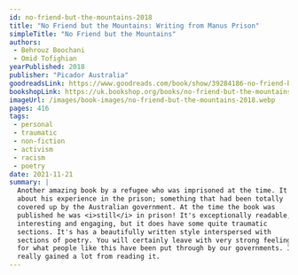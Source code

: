 ```yaml
---
id: no-friend-but-the-mountains-2018
title: "No Friend but the Mountains: Writing from Manus Prison"
simpleTitle: "No Friend but the Mountains"
authors:
 - Behrouz Boochani
 - Omid Tofighian
yearPublished: 2018
publisher: "Picador Australia"
goodreadsLink: https://www.goodreads.com/book/show/39284186-no-friend-but-the-mountains
bookshopLink: https://uk.bookshop.org/books/no-friend-but-the-mountains-the-true-story-of-an-illegally-imprisoned-refugee/9781529028485
imageUrl: /images/book-images/no-friend-but-the-mountains-2018.webp
pages: 416
tags:
 - personal
 - traumatic
 - non-fiction
 - activism
 - racism
 - poetry
date: 2021-11-21
summary: |
  Another amazing book by a refugee who was imprisoned at the time. It is
  about his experience in the prison; something that had been totally
  covered up by the Australian government. At the time the book was
  published he was <i>still</i> in prison! It's exceptionally readable,
  interesting and engaging, but it does have some quite traumatic
  sections. It's has a beautifully written style interspersed with
  sections of poetry. You will certainly leave with very strong feelings
  for what people like this have been put through by our governments. I
  really gained a lot from reading it.
---
```


